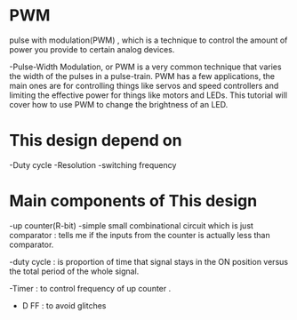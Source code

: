 # PWM
pulse with modulation(PWM) , which is a technique to control the amount of power you provide to certain analog devices.

-Pulse-Width Modulation, or PWM is a very common technique that varies the width of the pulses in a pulse-train. PWM has a few applications, the main ones are for controlling things like servos and speed controllers and limiting the effective power for things like motors and LEDs. This tutorial will cover how to use PWM to change the brightness of an LED. 
# This design depend on 
-Duty cycle
-Resolution
-switching frequency
# Main components of This design  
-up counter(R-bit)
-simple small combinational circuit which is just comparator : tells me if the inputs from the counter is actually less than comparator.

-duty cycle : is proportion of time that signal stays in the ON position versus the total period of the whole signal.

-Timer : to control frequency of up counter .

- D FF : to avoid glitches
